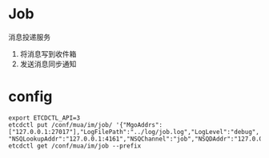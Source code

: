 # Job
消息投递服务
1. 将消息写到收件箱
2. 发送消息同步通知


# config 
```shell script
export ETCDCTL_API=3
etcdctl put /conf/mua/im/job/ '{"MgoAddrs":["127.0.0.1:27017"],"LogFilePath":"../log/job.log","LogLevel":"debug", "NSQLookupAddr":"127.0.0.1:4161","NSQChannel":"job","NSQDAddr":"127.0.0.1:4150"}'
etcdctl get /conf/mua/im/job --prefix
```
